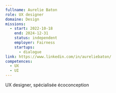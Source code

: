 ```yaml
---
fullname: Aurelie Baton
role: UX designer
domaine: Design
missions:
  - start: 2022-10-18
    end: 2024-12-31
    status: independent
    employer: Fairness
    startups:
      - dialogue
link: https://www.linkedin.com/in/aureliebaton/
competences:
  - UX
  - UI
---
```

UX designer, spécialisée écoconception